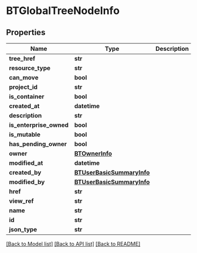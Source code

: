# BTGlobalTreeNodeInfo

## Properties
Name | Type | Description | Notes
------------ | ------------- | ------------- | -------------
**tree_href** | **str** |  | [optional] 
**resource_type** | **str** |  | [optional] 
**can_move** | **bool** |  | [optional] 
**project_id** | **str** |  | [optional] 
**is_container** | **bool** |  | [optional] 
**created_at** | **datetime** |  | [optional] 
**description** | **str** |  | [optional] 
**is_enterprise_owned** | **bool** |  | [optional] 
**is_mutable** | **bool** |  | [optional] 
**has_pending_owner** | **bool** |  | [optional] 
**owner** | [**BTOwnerInfo**](BTOwnerInfo.md) |  | [optional] 
**modified_at** | **datetime** |  | [optional] 
**created_by** | [**BTUserBasicSummaryInfo**](BTUserBasicSummaryInfo.md) |  | [optional] 
**modified_by** | [**BTUserBasicSummaryInfo**](BTUserBasicSummaryInfo.md) |  | [optional] 
**href** | **str** |  | [optional] 
**view_ref** | **str** |  | [optional] 
**name** | **str** |  | [optional] 
**id** | **str** |  | [optional] 
**json_type** | **str** |  | 

[[Back to Model list]](../README.md#documentation-for-models) [[Back to API list]](../README.md#documentation-for-api-endpoints) [[Back to README]](../README.md)


